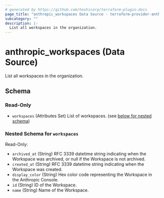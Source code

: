 ```yaml
---
# generated by https://github.com/hashicorp/terraform-plugin-docs
page_title: "anthropic_workspaces Data Source - terraform-provider-anthropic"
subcategory: ""
description: |-
  List all workspaces in the organization.
---
```


# anthropic_workspaces (Data Source)

List all workspaces in the organization.



<!-- schema generated by tfplugindocs -->
## Schema

### Read-Only

- `workspaces` (Attributes Set) List of workspaces. (see [below for nested schema](#nestedatt--workspaces))

<a id="nestedatt--workspaces"></a>
### Nested Schema for `workspaces`

Read-Only:

- `archived_at` (String) RFC 3339 datetime string indicating when the Workspace was archived, or null if the Workspace is not archived.
- `created_at` (String) RFC 3339 datetime string indicating when the Workspace was created.
- `display_color` (String) Hex color code representing the Workspace in the Anthropic Console.
- `id` (String) ID of the Workspace.
- `name` (String) Name of the Workspace.
